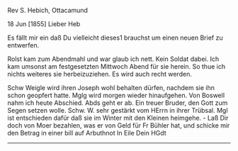 Rev S. Hebich, Ottacamund

 18 Jun [1855]
Lieber Heb

Es fällt mir ein daß Du vielleicht dieses1 brauchst um einen neuen Brief zu entwerfen.

Rolst kam zum Abendmahl und war glaub ich nett. Kein Soldat dabei. Ich kam umsonst am festgesetzten Mittwoch Abend für sie herein. So thue ich nichts weiteres sie herbeizuziehen. Es wird auch recht werden.

Schw Weigle wird ihren Joseph wohl behalten dürfen, nachdem sie ihn schon geopfert hatte. Mglg wird morgen wieder hinaufgehen. Von Boswell nahm ich heute Abschied. Abds geht er ab. Ein treuer Bruder, den Gott zum Segen setzen wolle. Schw. W. sehr gestärkt vom HErrn in ihrer Trübsal. Mgl ist entschieden dafür daß sie im Winter mit den Kleinen heimgehe. - Laß Dir doch von Moer bezahlen, was er von Geld für Fr Bühler hat, und schicke mir den Betrag in einer bill auf Arbuthnot
 In Eile
 Dein HGdt
__________

